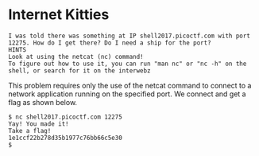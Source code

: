 # Internet Kitties

```
I was told there was something at IP shell2017.picoctf.com with port 12275. How do I get there? Do I need a ship for the port?
HINTS
Look at using the netcat (nc) command!
To figure out how to use it, you can run "man nc" or "nc -h" on the shell, or search for it on the interwebz
```

This problem requires only the use of the netcat command to connect to a network application running on the specified port. We connect and get a flag as shown below.

```
$ nc shell2017.picoctf.com 12275   
Yay! You made it!                                          
Take a flag!                                               
1e1ccf22b278d35b1977c76bb66c5e30                           
$
```
